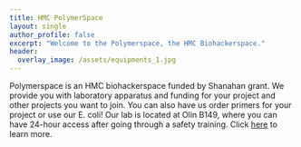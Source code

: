 ```yaml
---
title: HMC PolymerSpace
layout: single
author_profile: false
excerpt: "Welcome to the Polymerspace, the HMC Biohackerspace."
header:
  overlay_image: /assets/equipments_1.jpg
---
```


Polymerspace is an HMC biohackerspace funded by Shanahan grant. We provide you with laboratory apparatus and funding for your project and other projects you want to join. You can also have us order primers for your project or use our E. coli! Our lab is located at Olin B149, where you can have 24-hour access after going through a safety training. Click [here] to learn more.

[here]: /about/